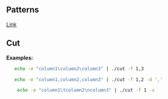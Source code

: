 ## Patterns

[Link](patterns.md)

## Cut

**Examples:**

```bash
   echo -e "column1\column2\column3" | ./cut -f 1,3
```

```bash
   echo -e "column1,column2,column3" | ./cut -f 1,2 -d ','
```

```bash
    echo -e "column1\tcolumn2\ncolumn3" | ./cut -f 1 -s
```